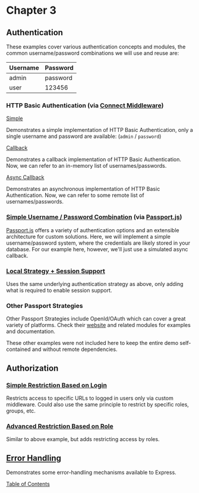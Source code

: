 # Chapter 3

## Authentication

These examples cover various authentication concepts and modules, the common
username/password combinations we will use and reuse are:

| Username | Password |
| -------- | -------- |
| admin    | password |
| user     | 123456   |


### HTTP Basic Authentication (via [Connect Middleware](http://www.senchalabs.org/connect/basicAuth.html))

[Simple](basicAuth/simple)

Demonstrates a simple implementation of HTTP Basic Authentication, only a single
username and password are available: (`admin` / `password`)

[Callback](basicAuth/callback)

Demonstrates a callback implementation of HTTP Basic Authentication. Now, we can
refer to an in-memory list of usernames/passwords.

[Async Callback](basicAuth/async)

Demonstrates an asynchronous implementation of HTTP Basic Authentication.
Now, we can refer to some remote list of usernames/passwords.


### [Simple Username / Password Combination](userpass/) (via [Passport.js](http://passportjs.org/))

[Passport.js](http://passportjs.org/) offers a variety of authentication options
and an extensible architecture for custom solutions. Here, we will implement a
simple username/password system, where the credentials are likely stored in your
database. For our example here, however, we'll just use a simulated async
callback.

### [Local Strategy + Session Support](session/)

Uses the same underlying authentication strategy as above, only adding what is
required to enable session support.

### Other Passport Strategies

Other Passport Strategies include OpenId/OAuth which can cover a great variety
of platforms. Check their [website](http://passportjs.org/) and related modules
for examples and documentation.

These other examples were not included here to keep the entire demo self-contained
and without remote dependencies.


## Authorization

### [Simple Restriction Based on Login](authorization-simple/)

Restricts access to specific URLs to logged in users only via custom middleware.
Could also use the same principle to restrict by specific roles, groups, etc.

### [Advanced Restriction Based on Role](authorization-advanced/)

Similar to above example, but adds restricting access by roles.


## [Error Handling](errors/)

Demonstrates some error-handling mechanisms available to Express.



[Table of Contents](..)
